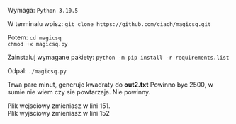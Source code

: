 Wymaga: `Python 3.10.5`

W terminalu wpisz:
`git clone https://github.com/ciach/magicsq.git`

Potem:
`cd magicsq`  
`chmod +x magicsq.py`

Zainstaluj wymagane pakiety:
`python -m pip install -r requirements.list`

Odpal:
`./magicsq.py`

Trwa pare minut, generuje kwadraty do **out2.txt**
Powinno byc 2500, w sumie nie wiem czy sie powtarzaja. Nie powinny.

Plik wejsciowy zmieniasz w lini 151.  
Plik wyjsciowy zmieniasz w lini 152

